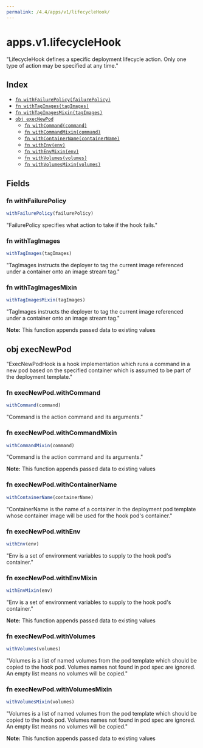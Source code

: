 ```yaml
---
permalink: /4.4/apps/v1/lifecycleHook/
---
```


# apps.v1.lifecycleHook

"LifecycleHook defines a specific deployment lifecycle action. Only one type of action may be specified at any time."

## Index

* [`fn withFailurePolicy(failurePolicy)`](#fn-withfailurepolicy)
* [`fn withTagImages(tagImages)`](#fn-withtagimages)
* [`fn withTagImagesMixin(tagImages)`](#fn-withtagimagesmixin)
* [`obj execNewPod`](#obj-execnewpod)
  * [`fn withCommand(command)`](#fn-execnewpodwithcommand)
  * [`fn withCommandMixin(command)`](#fn-execnewpodwithcommandmixin)
  * [`fn withContainerName(containerName)`](#fn-execnewpodwithcontainername)
  * [`fn withEnv(env)`](#fn-execnewpodwithenv)
  * [`fn withEnvMixin(env)`](#fn-execnewpodwithenvmixin)
  * [`fn withVolumes(volumes)`](#fn-execnewpodwithvolumes)
  * [`fn withVolumesMixin(volumes)`](#fn-execnewpodwithvolumesmixin)

## Fields

### fn withFailurePolicy

```ts
withFailurePolicy(failurePolicy)
```

"FailurePolicy specifies what action to take if the hook fails."

### fn withTagImages

```ts
withTagImages(tagImages)
```

"TagImages instructs the deployer to tag the current image referenced under a container onto an image stream tag."

### fn withTagImagesMixin

```ts
withTagImagesMixin(tagImages)
```

"TagImages instructs the deployer to tag the current image referenced under a container onto an image stream tag."

**Note:** This function appends passed data to existing values

## obj execNewPod

"ExecNewPodHook is a hook implementation which runs a command in a new pod based on the specified container which is assumed to be part of the deployment template."

### fn execNewPod.withCommand

```ts
withCommand(command)
```

"Command is the action command and its arguments."

### fn execNewPod.withCommandMixin

```ts
withCommandMixin(command)
```

"Command is the action command and its arguments."

**Note:** This function appends passed data to existing values

### fn execNewPod.withContainerName

```ts
withContainerName(containerName)
```

"ContainerName is the name of a container in the deployment pod template whose container image will be used for the hook pod's container."

### fn execNewPod.withEnv

```ts
withEnv(env)
```

"Env is a set of environment variables to supply to the hook pod's container."

### fn execNewPod.withEnvMixin

```ts
withEnvMixin(env)
```

"Env is a set of environment variables to supply to the hook pod's container."

**Note:** This function appends passed data to existing values

### fn execNewPod.withVolumes

```ts
withVolumes(volumes)
```

"Volumes is a list of named volumes from the pod template which should be copied to the hook pod. Volumes names not found in pod spec are ignored. An empty list means no volumes will be copied."

### fn execNewPod.withVolumesMixin

```ts
withVolumesMixin(volumes)
```

"Volumes is a list of named volumes from the pod template which should be copied to the hook pod. Volumes names not found in pod spec are ignored. An empty list means no volumes will be copied."

**Note:** This function appends passed data to existing values